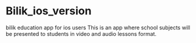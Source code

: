 # Bilik_ios_version
bilik education app for ios users
This is an app where school subjects will be presented to students in video and audio lessons format.
